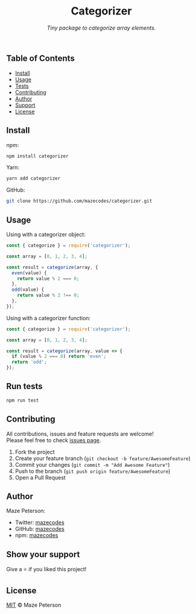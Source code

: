 <div align="center">
  <h1>Categorizer</h1>
  <p><i>Tiny package to categorize array elements.</i></p>
</div><br>

## Table of Contents

- [Install](#install)
- [Usage](#usage)
- [Tests](#run-tests)
- [Contributing](#contributing)
- [Author](#author)
- [Support](#show-your-support)
- [License](#license)

## Install

npm:

```bash
npm install categorizer
```

Yarn:

```bash
yarn add categorizer
```

GitHub:

```bash
git clone https://github.com/mazecodes/categorizer.git
```

## Usage

Using with a categorizer object:

```javascript
const { categorize } = require('categorizer');

const array = [0, 1, 2, 3, 4];

const result = categorize(array, {
  even(value) {
    return value % 2 === 0;
  },
  odd(value) {
    return value % 2 !== 0;
  },
});
```

Using with a categorizer function:

```javascript
const { categorize } = require('categorizer');

const array = [0, 1, 2, 3, 4];

const result = categorize(array, value => {
  if (value % 2 === 0) return 'even';
  return 'odd';
});
```

## Run tests

```bash
npm run test
```

## Contributing

All contributions, issues and feature requests are welcome!<br>
Please feel free to check [issues page](https://github.com/mazecodes/categorizer/issues).

1. Fork the project
1. Create your feature branch (`git checkout -b feature/AwesomeFeature`)
1. Commit your changes (`git commit -m "Add Awesome Feature"`)
1. Push to the branch (`git push origin feature/AwesomeFeature`)
1. Open a Pull Request

## Author

Maze Peterson:

- Twitter: [mazecodes](https://twitter.com/mazecodes)
- GitHub: [mazecodes](https://github.com/mazecodes)
- npm: [mazecodes](https://npmjs.com/~mazecodes)

## Show your support

Give a ⭐ if you liked this project!

## License

[MIT](https://github.com/mazecodes/categorizers/blob/master/LICENSE) © Maze Peterson
